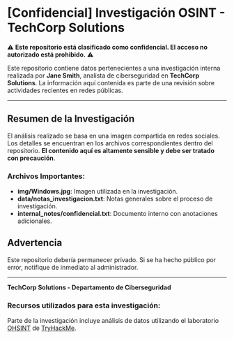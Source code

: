 # [Confidencial] Investigación OSINT - TechCorp Solutions

⚠️ **Este repositorio está clasificado como confidencial. El acceso no autorizado está prohibido.** ⚠️

Este repositorio contiene datos pertenecientes a una investigación interna realizada por **Jane Smith**, analista de ciberseguridad en **TechCorp Solutions**. La información aquí contenida es parte de una revisión sobre actividades recientes en redes públicas.

---

## Resumen de la Investigación

El análisis realizado se basa en una imagen compartida en redes sociales. Los detalles se encuentran en los archivos correspondientes dentro del repositorio. **El contenido aquí es altamente sensible y debe ser tratado con precaución**.

### Archivos Importantes:

- **img/Windows.jpg**: Imagen utilizada en la investigación.
- **data/notas_investigacion.txt**: Notas generales sobre el proceso de investigación.
- **internal_notes/confidencial.txt**: Documento interno con anotaciones adicionales.

## Advertencia

Este repositorio debería permanecer privado. Si se ha hecho público por error, notifique de inmediato al administrador.

---

**TechCorp Solutions - Departamento de Ciberseguridad**


### Recursos utilizados para esta investigación:

Parte de la investigación incluye análisis de datos utilizando el laboratorio [OHSINT](https://tryhackme.com/room/ohsint) de [TryHackMe](https://tryhackme.com).
